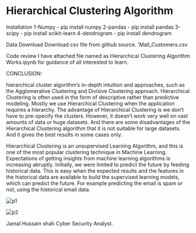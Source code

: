 

# Hierarchical Clustering Algorithm 

Installation 
1-Numpy - pip install numpy
2-pandas - pip install pandas
3-scipy - pip install scikit-learn
4-dendrogram - pip install dendrogram

Data Download 
Download csv file from github source. 'Mall_Customers.csv

Code review
I have attached file named as  Hierarchical Clustering Algorithm Works.ipynb for guidance of all interested to learn. 

CONCLUSION:

hierarchical cluster algorithm’s in-depth intuition and approaches, such as the Agglomerative Clustering and Divisive Clustering approach.
Hierarchical Clustering is often used in the form of descriptive rather than predictive modeling.
Mostly we use Hierarchical Clustering when the application requires a hierarchy. The advantage of Hierarchical Clustering is we don’t have to pre-specify the clusters. 
However, it doesn’t work very well on vast amounts of data or huge datasets. And there are some disadvantages of the Hierarchical Clustering algorithm that it is not suitable for large datasets. And it gives the best results in some cases only.


Hierarchical Clustering is an unsupervised Learning Algorithm, and this is one of the most popular clustering technique in Machine Learning. 
Expectations of getting insights from machine learning algorithms is increasing abruptly. Initially, we were limited to predict the future by feeding historical data. 
This is easy when the expected results and the features in the historical data are available to build the supervised learning models, which can predict the future.
For example predicting the email is spam or not, using the historical email data.

![p1](https://user-images.githubusercontent.com/95676591/173305688-16089c5c-ccf4-4f49-91cf-57946bef2704.png)

![p2](https://user-images.githubusercontent.com/95676591/173305696-5958fce4-e403-431f-bc9c-55d62be34a00.png)

Jamal Hussain shah 
Cyber Security Analyst.

